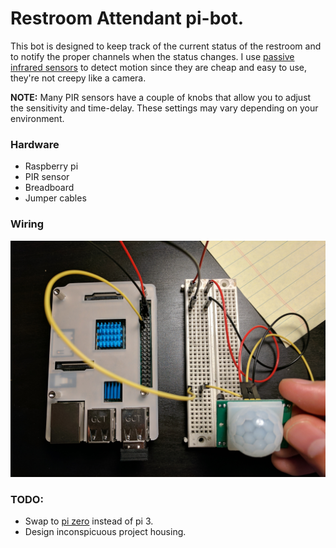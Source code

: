 # Restroom Attendant pi-bot.
 
This bot is designed to keep track of the current status of the restroom and to notify the proper channels when the status changes. I use [passive infrared sensors](https://en.wikipedia.org/wiki/Passive_infrared_sensor) to detect motion since they are cheap and easy to use, they're not creepy like a camera.
 
__NOTE:__ Many PIR sensors have a couple of knobs that allow you to adjust the sensitivity and time-delay. These settings may vary depending on your environment.

### Hardware
* Raspberry pi
* PIR sensor
* Breadboard
* Jumper cables

### Wiring
![Breadboard](/docs/breadboard.jpg "Wiring PIR sensor to Raspberry Pi.")

### TODO:
 - Swap to [pi zero](https://www.raspberrypi.org/products/raspberry-pi-zero-w/) instead of pi 3.
 - Design inconspicuous project housing.